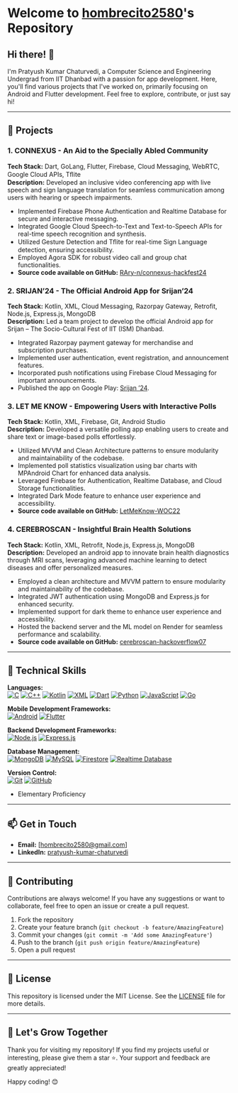 # Welcome to [hombrecito2580](https://github.com/hombrecito2580)'s Repository

## Hi there! 👋

I'm Pratyush Kumar Chaturvedi, a Computer Science and Engineering Undergrad from IIT Dhanbad with a passion for app development. Here, you'll find various projects that I've worked on, primarily focusing on Android and Flutter development. Feel free to explore, contribute, or just say hi!

---

## 🌟 Projects

### 1. CONNEXUS - An Aid to the Specially Abled Community
**Tech Stack:** Dart, GoLang, Flutter, Firebase, Cloud Messaging, WebRTC, Google Cloud APIs, Tﬂite  
**Description:** Developed an inclusive video conferencing app with live speech and sign language translation for seamless communication among users with hearing or speech impairments.
- Implemented Firebase Phone Authentication and Realtime Database for secure and interactive messaging.
- Integrated Google Cloud Speech-to-Text and Text-to-Speech APIs for real-time speech recognition and synthesis.
- Utilized Gesture Detection and Tﬂite for real-time Sign Language detection, ensuring accessibility.
- Employed Agora SDK for robust video call and group chat functionalities.
- **Source code available on GitHub:** [RAry-n/connexus-hackfest24](https://github.com/RAry-n/connexus-hackfest24)

### 2. SRIJAN’24 - The Official Android App for Srijan’24
**Tech Stack:** Kotlin, XML, Cloud Messaging, Razorpay Gateway, Retrofit, Node.js, Express.js, MongoDB  
**Description:** Led a team project to develop the official Android app for Srijan – The Socio-Cultural Fest of IIT (ISM) Dhanbad.
- Integrated Razorpay payment gateway for merchandise and subscription purchases.
- Implemented user authentication, event registration, and announcement features.
- Incorporated push notifications using Firebase Cloud Messaging for important announcements.
- Published the app on Google Play: [Srijan ’24](https://play.google.com/store/apps/details?id=com.iitism.srijan24).

### 3. LET ME KNOW - Empowering Users with Interactive Polls
**Tech Stack:** Kotlin, XML, Firebase, Git, Android Studio  
**Description:** Developed a versatile polling app enabling users to create and share text or image-based polls effortlessly.
- Utilized MVVM and Clean Architecture patterns to ensure modularity and maintainability of the codebase.
- Implemented poll statistics visualization using bar charts with MPAndroid Chart for enhanced data analysis.
- Leveraged Firebase for Authentication, Realtime Database, and Cloud Storage functionalities.
- Integrated Dark Mode feature to enhance user experience and accessibility.
- **Source code available on GitHub:** [LetMeKnow-WOC22](https://github.com/LetMeKnow-WOC22)

### 4. CEREBROSCAN - Insightful Brain Health Solutions
**Tech Stack:** Kotlin, XML, Retrofit, Node.js, Express.js, MongoDB  
**Description:** Developed an android app to innovate brain health diagnostics through MRI scans, leveraging advanced machine learning to detect diseases and offer personalized measures.
- Employed a clean architecture and MVVM pattern to ensure modularity and maintainability of the codebase.
- Integrated JWT authentication using MongoDB and Express.js for enhanced security.
- Implemented support for dark theme to enhance user experience and accessibility.
- Hosted the backend server and the ML model on Render for seamless performance and scalability.
- **Source code available on GitHub:** [cerebroscan-hackoverflow07](https://github.com/hombrecito2580/cerebroscan-hackoverflow07)

---

## 🔧 Technical Skills

**Languages:**  
[![C](https://img.shields.io/badge/-C-00599C?style=flat-square&logo=c&logoColor=white)](https://en.wikipedia.org/wiki/C_(programming_language))
[![C++](https://img.shields.io/badge/-C++-00599C?style=flat-square&logo=c%2B%2B&logoColor=white)](https://isocpp.org/)
[![Kotlin](https://img.shields.io/badge/-Kotlin-0095D5?style=flat-square&logo=kotlin&logoColor=white)](https://kotlinlang.org/)
[![XML](https://img.shields.io/badge/-XML-FF6600?style=flat-square&logo=xml&logoColor=white)](https://www.w3schools.com/xml/)
[![Dart](https://img.shields.io/badge/-Dart-0175C2?style=flat-square&logo=dart&logoColor=white)](https://dart.dev/)
[![Python](https://img.shields.io/badge/-Python-3776AB?style=flat-square&logo=python&logoColor=white)](https://www.python.org/)
[![JavaScript](https://img.shields.io/badge/-JavaScript-F7DF1E?style=flat-square&logo=javascript&logoColor=black)](https://developer.mozilla.org/en-US/docs/Web/JavaScript)
[![Go](https://img.shields.io/badge/-Go-00ADD8?style=flat-square&logo=go&logoColor=white)](https://golang.org/)

**Mobile Development Frameworks:**  
[![Android](https://img.shields.io/badge/-Android%20SDK-3DDC84?style=flat-square&logo=android&logoColor=white)](https://developer.android.com/)
[![Flutter](https://img.shields.io/badge/-Flutter-02569B?style=flat-square&logo=flutter&logoColor=white)](https://flutter.dev/)

**Backend Development Frameworks:**  
[![Node.js](https://img.shields.io/badge/-Node.js-339933?style=flat-square&logo=node.js&logoColor=white)](https://nodejs.org/)
[![Express.js](https://img.shields.io/badge/-Express.js-000000?style=flat-square&logo=express&logoColor=white)](https://expressjs.com/)

**Database Management:**  
[![MongoDB](https://img.shields.io/badge/-MongoDB-47A248?style=flat-square&logo=mongodb&logoColor=white)](https://www.mongodb.com/)
[![MySQL](https://img.shields.io/badge/-MySQL-4479A1?style=flat-square&logo=mysql&logoColor=white)](https://www.mysql.com/)
[![Firestore](https://img.shields.io/badge/-Cloud%20Firestore-FFCA28?style=flat-square&logo=firebase&logoColor=black)](https://firebase.google.com/products/firestore)
[![Realtime Database](https://img.shields.io/badge/-Realtime%20Database-FFCA28?style=flat-square&logo=firebase&logoColor=black)](https://firebase.google.com/products/realtime-database)

**Version Control:**  
[![Git](https://img.shields.io/badge/-Git-F05032?style=flat-square&logo=git&logoColor=white)](https://git-scm.com/)
[![GitHub](https://img.shields.io/badge/-GitHub-181717?style=flat-square&logo=github&logoColor=white)](https://github.com/)

* Elementary Proficiency

---

## 📫 Get in Touch

- **Email:** [hombrecito2580@gmail.com]
- **LinkedIn:** [pratyush-kumar-chaturvedi](https://www.linkedin.com/in/pratyush-kumar-chaturvedi-086958256)

---

## 🤝 Contributing

Contributions are always welcome! If you have any suggestions or want to collaborate, feel free to open an issue or create a pull request.

1. Fork the repository
2. Create your feature branch (`git checkout -b feature/AmazingFeature`)
3. Commit your changes (`git commit -m 'Add some AmazingFeature'`)
4. Push to the branch (`git push origin feature/AmazingFeature`)
5. Open a pull request

---

## 📜 License

This repository is licensed under the MIT License. See the [LICENSE](LICENSE) file for more details.

---

## 🌱 Let's Grow Together

Thank you for visiting my repository! If you find my projects useful or interesting, please give them a star ⭐. Your support and feedback are greatly appreciated!

Happy coding! 😊
